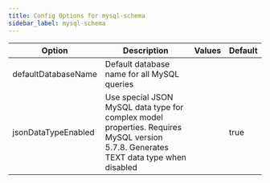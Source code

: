 ```yaml
---
title: Config Options for mysql-schema
sidebar_label: mysql-schema
---
```


| Option | Description | Values | Default |
| ------ | ----------- | ------ | ------- |
|defaultDatabaseName|Default database name for all MySQL queries| ||
|jsonDataTypeEnabled|Use special JSON MySQL data type for complex model properties. Requires MySQL version 5.7.8. Generates TEXT data type when disabled| |true|
